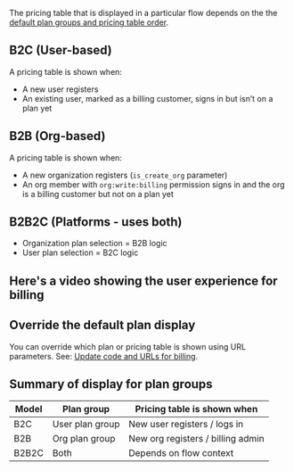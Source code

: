
The pricing table that is displayed in a particular flow depends on the the [default plan groups and pricing table order](/billing/manage-plans/add-manage-plan-groups/).

## B2C (User-based)

A pricing table is shown when:

- A new user registers
- An existing user, marked as a billing customer, signs in but isn’t on a plan yet

## B2B (Org-based)

A pricing table is shown when:

- A new organization registers (`is_create_org` parameter)
- An org member with `org:write:billing` permission signs in and the org is a billing customer but not on a plan yet

## B2B2C (Platforms - uses both)

- Organization plan selection = B2B logic
- User plan selection = B2C logic

## Here's a video showing the user experience for billing

<YoutubeVideo videoId="xxVwZW8OxIA" videoTitle="Billing user experience"/>

## Override the default plan display

You can override which plan or pricing table is shown using URL parameters. See: [Update code and URLs for billing](/billing/billing-user-experience/add-billing-to-url-sdk/).

## Summary of display for plan groups

| Model | Plan group | Pricing table is shown when |
| --- | --- | --- |
| B2C | User plan group | New user registers / logs in |
| B2B | Org plan group | New org registers / billing admin |
| B2B2C | Both | Depends on flow context |


